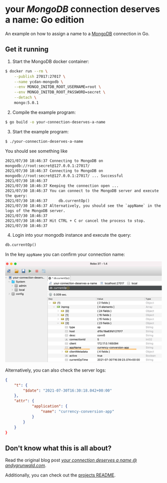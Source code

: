 # your _MongoDB_ connection deserves a name: Go edition

An example on how to assign a name to a [MongoDB](https://www.mongodb.com/) connection in Go.

## Get it running

1. Start the MongoDB docker container:
```sh
$ docker run --rm \
    --publish 27017:27017 \
    --name ycdan-mongodb \
    --env MONGO_INITDB_ROOT_USERNAME=root \
    --env MONGO_INITDB_ROOT_PASSWORD=secret \
    --detach \
    mongo:5.0.1
```

2. Compile the example program:
```sh
$ go build -o your-connection-deserves-a-name
```

3. Start the example program:
```sh
$ ./your-connection-deserves-a-name
```

You should see something like

```
2021/07/30 18:46:37 Connecting to MongoDB on mongodb://root:secret@127.0.0.1:27017/
2021/07/30 18:46:37 Connecting to MongoDB on mongodb://root:secret@127.0.0.1:27017/ ... Successful
2021/07/30 18:46:37
2021/07/30 18:46:37 Keeping the connection open ...
2021/07/30 18:46:37 You can connect to the MongoDB server and execute the query:
2021/07/30 18:46:37 	db.currentOp()
2021/07/30 18:46:37 Alternatively, you should see the `appName` in the logs of the MongoDB server.
2021/07/30 18:46:37
2021/07/30 18:46:37 Hit CTRL + C or cancel the process to stop.
2021/07/30 18:46:37
```

4. Login into your mongodb instance and execute the query:
```sql
db.currentOp()
```

In the key `appName` you can confirm your connection name:

![Screenshot of the db.currentOp() query.](../db.currentOp.png)

Alternatively, you can also check the server logs:

```json
{
    "t": {
        "$date": "2021-07-30T16:30:18.042+00:00"
    },
    "attr": {
            "application": {
                "name": "currency-conversion-app"
            }
        }
    }
}
```

## Don't know what this is all about?

Read the original blog post [_your connection deserves a name @ andygrunwald.com_](https://andygrunwald.com/blog/your-connection-deserves-a-name/ "Article your connection deserves a name at Andy Grunwalds blog").

Additionally, you can check out the [projects README](https://github.com/andygrunwald/your-connection-deserves-a-name#readme).